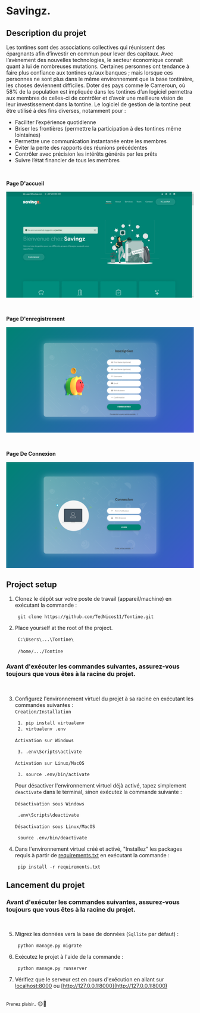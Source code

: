 # **Savingz.**

## <b>Description du projet</b>
Les tontines sont des associations collectives qui réunissent des épargnants afin d’investir en commun pour lever
des capitaux. Avec l’avènement des nouvelles technologies, le secteur économique connaît quant à lui de nombreuses mutations. Certaines personnes ont tendance à faire plus confiance aux tontines qu’aux banques ; mais
lorsque ces personnes ne sont plus dans le même environnement que la base tontinière, les choses deviennent
difficiles. Doter des pays comme le Cameroun, où 58% de la population est impliquée dans les tontines d’un
logiciel permettra aux membres de celles-ci de contrôler et d’avoir une meilleure vision de leur investissement
dans la tontine. Le logiciel de gestion de la tontine peut être utilisé à des fins diverses, notamment pour :

- Faciliter l’expérience quotidienne
- Briser les frontières (permettre la participation à des tontines même lointaines)
- Permettre une communication instantanée entre les membres
- Éviter la perte des rapports des réunions précédentes
- Contrôler avec précision les intérêts générés par les prêts
- Suivre l’état financier de tous les membres

<br>

**Page D'accueil**

![Page d'accueil du site Savingz](./core/static/images/Welcome%20to%20Savingz.png)

<br>

**Page D'enregistrement**

![Enregistrement sur Savingz](./core/static/images/Register%20Savingz.png)

<br>

**Page De Connexion**

![Connexion sur Savingz](./core/static/images/login%20Savingz.png)

## <b>Project setup</b>
1. Clonez le dépôt sur votre poste de travail (appareil/machine) en exécutant la commande : <br>

        git clone https://github.com/TedNicos11/Tontine.git

2. Place yourself at the root of the project. <br>
   
        C:\Users\...\Tontine\

        /home/.../Tontine

### **Avant d'exécuter les commandes suivantes, assurez-vous toujours que vous êtes à la racine du projet.**
<br>

3. Configurez l'environnement virtuel du projet à sa racine en exécutant les commandes suivantes : <br>
    `Creation/Installation`

        1. pip install virtualenv
        2. virtualenv .env
   
    `Activation sur Windows`
    
        3. .env\Scripts\activate
   
    `Activation sur Linux/MacOS`
    
        3. source .env/bin/activate

    Pour désactiver l'environnement virtuel déjà activé, tapez simplement `deactivate` dans le terminal, sinon exécutez la commande suivante : <br>

    `Désactivation sous Windows`

        .env\Scripts\deactivate

    `Désactivation sous Linux/MacOS`

        source .env/bin/deactivate

4. Dans l'environnement virtuel créé et activé, "Installez" les packages requis à partir de [requirements.txt](./requirements.txt) en exécutant la commande : <br>

        pip install -r requirements.txt

## <b>Lancement du projet</b>

### **Avant d'exécuter les commandes suivantes, assurez-vous toujours que vous êtes à la racine du projet.**
<br>

5. Migrez les données vers la base de données (`Sqllite` par défaut) : <br>

        python manage.py migrate

6. Exécutez le projet à l'aide de la commande : <br>

        python manage.py runserver

7. Vérifiez que le serveur est en cours d'exécution en allant sur [localhost:8000](http://127.0.0.1:8000) ou [http://127.0.0.1:8000](http://127.0.0.1:8000)

<br>
<small>Prenez plaisir..</small> 😊🖤